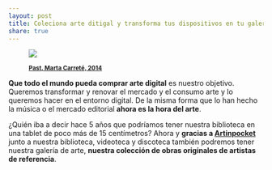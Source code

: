 ```yaml
---
layout: post
title: Coleciona arte ditigal y transforma tus dispositivos en tu galeria de arte particular 
share: true
---
```


<figure class="text-center">
	<img src="http://www.artinpocket.cat/wp-content/uploads/2014/05/past-watermark.jpg">
	<figcaption>
		<p><small><strong><a href="http://www.artinpocket.cat/product/past-marta-carrate-2014/">Past, Marta Carreté, 2014</a></strong></small></p>
	</figcaption>
</figure>

**Que todo el mundo pueda comprar arte digital** es nuestro objetivo. Queremos transformar y renovar el mercado y el consumo arte y lo queremos hacer en el entorno digital. De la misma forma que lo han hecho la música o el mercado editorial **ahora es la hora del arte**. 

¿Quién iba a decir hace 5 años que podríamos tener nuestra biblioteca en una tablet de poco más de 15 centímetros? Ahora y **gracias a [Artinpocket](http://www.artinpocket.cat/)** junto a nuestra biblioteca, videoteca y discoteca también podremos tener nuestra galería de arte, **nuestra colección de obras originales de artistas de referencia**.